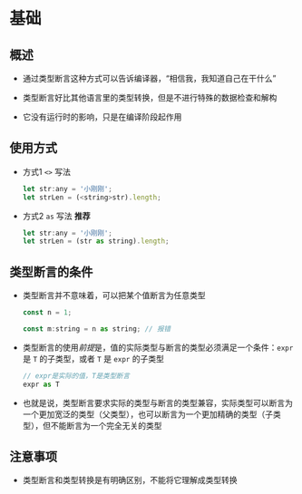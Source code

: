 # 基础

## 概述

+ 通过类型断⾔这种⽅式可以告诉编译器，“相信我，我知道⾃⼰在⼲什么”

+ 类型断⾔好⽐其他语⾔⾥的类型转换，但是不进⾏特殊的数据检查和解构

+ 它没有运⾏时的影响，只是在编译阶段起作⽤

## 使用方式

+ 方式1 `<>` 写法

  ```js
  let str:any = '小刚刚';
  let strLen = (<string>str).length;
  ```

+ 方式2 `as` 写法 **推荐**

  ```js
  let str:any = '小刚刚';
  let strLen = (str as string).length;
  ```

## 类型断言的条件

+ 类型断言并不意味着，可以把某个值断言为任意类型

  ```js
  const n = 1;

  const m:string = n as string; // 报错
  ```

+ 类型断言的使用*前提*是，值的实际类型与断言的类型必须满足一个条件：`expr` 是 `T` 的子类型，或者 `T` 是 `expr` 的子类型

  ```js
  // expr是实际的值，T是类型断言
  expr as T
  ```

+ 也就是说，类型断言要求实际的类型与断言的类型兼容，实际类型可以断言为一个更加宽泛的类型（父类型），也可以断言为一个更加精确的类型（子类型），但不能断言为一个完全无关的类型

## 注意事项

+ 类型断言和类型转换是有明确区别，不能将它理解成类型转换
